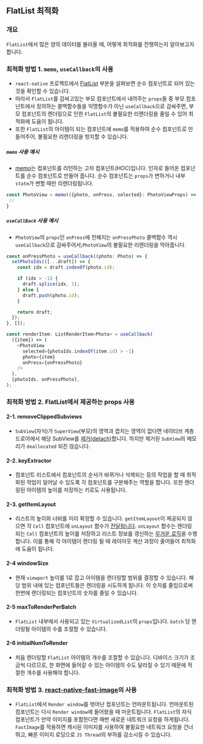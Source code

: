 ## FlatList 최적화

### 개요

`FlatList`에서 많은 양의 데이터를 불러올 때, 어떻게 최적화를 전행하는지 알아보고자 합니다.

### 최적화 방법 1. `memo`, `useCallback`의 사용

- `react-native` 프로젝트에서 [FlatList](https://github.com/facebook/react-native/blob/main/Libraries/Lists/FlatList.js#L297) 부분을 살펴보면 순수 컴포넌트로 되어 있는 것을 확인할 수 있습니다.
- 따라서 `FlatList`를 감싸고있는 부모 컴포넌트에서 내려주는 `props`들 중 부모 컴포넌트에서 정의하는 콜백함수들을 익명함수가 아닌 `useCallback`으로 감싸주면, 부모 컴포넌트의 렌더링으로 인한 `FlatList`의 불필요한 리렌더링을 줄일 수 있어 최적화에 도움이 됩니다.
- 또한 `FlatList`의 아이템이 되는 컴포넌트에 `memo`를 적용하여 순수 컴포넌트로 만들어주어, 불필요한 리렌더링을 방지할 수 있습니다.

##### `memo` 사용 예시

- [memo](https://reactjs.org/docs/react-api.html#reactmemo)는 컴포넌트를 리턴하는 고차 컴포넌트(HOC)입니다. 인자로 들어온 컴포넌트를 순수 컴포넌트로 만들어 줍니다. 순수 컴포넌트는 `props`가 변하거나 내부 `state`가 변할 때만 리렌더링됩니다.

```ts
const PhotoView = memo(({photo, onPress, selected}: PhotoViewProps) => {
 //
}

```

##### `useCallBack` 사용 예시

- `PhotoView`의 `props`인 `onPress`에 전해지는 `onPressPhoto` 콜백함수 역시 `useCallback`으로 감싸주어서,`PhotoView`의 불필요한 리렌더링을 막아줍니다.

```ts
const onPressPhoto = useCallback((photo: Photo) => {
  setPhotoIds(([...draft]) => {
    const idx = draft.indexOf(photo.id);

    if (idx > -1) {
      draft.splice(idx, 1);
    } else {
      draft.push(photo.id);
    }

    return draft;
  });
}, []);

const renderItem: ListRenderItem<Photo> = useCallback(
  ({item}) => (
    <PhotoView
      selected={photoIds.indexOf(item.id) > -1}
      photo={item}
      onPress={onPressPhoto}
    />
  ),
  [photoIds, onPressPhoto],
);
```

### 최적화 방법 2. FlatList에서 제공하는 props 사용

#### 2-1. removeClippedSubviews

- `SubView`(자식)가 `SuperView`(부모)의 영역과 겹치는 영역이 없다면 네이티브 계층 드로어에서 해당 SubView를 [제거(detach)](https://github.com/facebook/react-native/blob/main/React/Views/RCTView.m#L533-L552)합니다. 하지만 제거된 `SubView`의 메모리가 `deallocated` 되진 않습니다.

#### 2-2. keyExtractor

- 컴포넌트 리스트에서 컴포넌트의 순서가 바뀌거나 삭제되는 등의 작업을 할 때 최적화된 작업이 일어날 수 있도록 각 컴포넌트를 구분해주는 역할을 합니다. 또한 렌더링된 아이템의 높이를 저장하는 키로도 사용됩니다.

#### 2-3. getItemLayout

- 리스트의 높이와 너비를 미리 확정할 수 있습니다. `getItemLayout`이 제공되지 않으면 각 `Cell` 컴포넌트에 `onLayout` 함수가 [전달됩니다](https://github.com/facebook/react-native/blob/main/packages/virtualized-lists/Lists/VirtualizedListCellRenderer.js#L199-L203). `onLayout` 함수는 렌더링 되는 `Cell` 컴포넌트의 높이를 저장하고 리스트 정보를 갱신하는 [무거운 로직](https://github.com/facebook/react-native/blob/main/packages/virtualized-lists/Lists/VirtualizedList.js#L1175-L1208)을 수행합니다.
  이를 통해 각 아이템이 렌더링 될 때 레이아웃 계산 과정이 줄어들어 최적화에 도움이 됩니다.

#### 2-4 windowSize

- 현재 `viewport` 높이를 1로 잡고 아이템을 렌더링할 범위를 결정할 수 있습니다. 해당 범위 내에 있는 컴포넌트들은 렌더링을 시도하게 됩니다. 이 숫자를 줄임으로써 한번에 렌더링되는 컴포넌트의 숫자를 줄일 수 있습니다.

#### 2-5 maxToRenderPerBatch

- `FlatList` 내부에서 사용되고 있는 `VirtualizedList`의 `props`입니다. `batch` 당 렌더링될 아이템의 수를 조절할 수 있습니다.

#### 2-6 initialNumToRender

- 처음 렌더링할 `FlatList` 아이템의 개수를 조절할 수 있습니다. 디바이스 크기가 조금씩 다르므로, 한 화면에 들어갈 수 있는 아이템의 수도 달라질 수 있기 때문에 적절한 개수를 사용해야 합니다.

### 최적화 방법 3. [react-native-fast-image](https://github.com/DylanVann/react-native-fast-image)의 사용

- `FlatList`에서 `Render window`를 벗어난 컴포넌트는 언마운트됩니다. 언마운트된 컴포넌트는 다시 `Render window`에 들어왔을 때 마운트됩니다. `FlatList`의 자식 컴포넌트가 만약 이미지를 포함한다면 매번 새로운 네트워크 요청을 하게됩니다. `FastImage`를 적용하면 캐시된 이미지를 사용하여 불필요한 네트워크 요청을 건너뛰고, 빠른 이미지 로딩으로 `JS Thread`의 부하를 감소시킬 수 있습니다.
